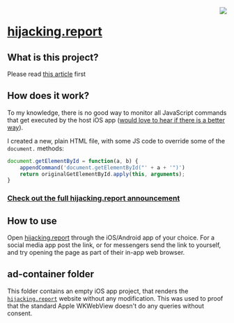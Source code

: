 <div style="float: right">
    <img src="https://krausefx.com/assets/posts/hijacking.report/instagram_framed.png">
</div>

# [hijacking.report](https://hijacking.report)

## What is this project?

Please read [this article](https://krausefx.com/blog/hijacking-report) first

## How does it work?

To my knowledge, there is no good way to monitor all JavaScript commands that get executed by the host iOS app ([would love to hear if there is a better way](https://twitter.com/KrauseFx)).

I created a new, plain HTML file, with some JS code to override some of the `document.` methods:

```javascript
document.getElementById = function(a, b) {
    appendCommand('document.getElementById("' + a + '")')
    return originalGetElementById.apply(this, arguments);
}
```

<h3><a href="https://krausefx.com/blog/hijacking-report">Check out the full hijacking.report announcement</a></h3>

## How to use

Open [hijacking.report](https://hijacking.report) through the iOS/Android app of your choice. For a social media app post the link, or for messengers send the link to yourself, and try opening the page as part of their in-app web browser.

## ad-container folder

This folder contains an empty iOS app project, that renders the [`hijacking.report`](hijacking.report) website without any modification. This was used to proof that the standard Apple WKWebView doesn't do any queries without consent.
